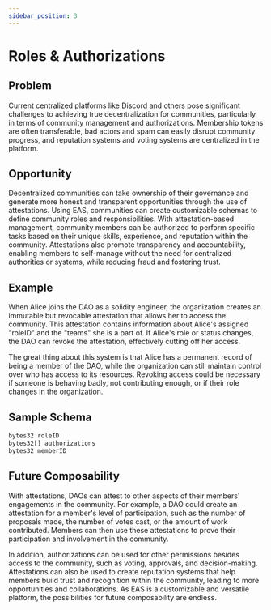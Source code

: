 ```yaml
---
sidebar_position: 3
---
```


# Roles & Authorizations

## Problem
Current centralized platforms like Discord and others pose significant challenges to achieving true decentralization for communities, particularly in terms of community management and authorizations. Membership tokens are often transferable, bad actors and spam can easily disrupt community progress, and reputation systems and voting systems are centralized in the platform.

## Opportunity
Decentralized communities can take ownership of their governance and generate more honest and transparent opportunities through the use of attestations. Using EAS, communities can create customizable schemas to define community roles and responsibilities. With attestation-based management, community members can be authorized to perform specific tasks based on their unique skills, experience, and reputation within the community. Attestations also promote transparency and accountability, enabling members to self-manage without the need for centralized authorities or systems, while reducing fraud and fostering trust.

## Example
When Alice joins the DAO as a solidity engineer, the organization creates an immutable but revocable attestation that allows her to access the community. This attestation contains information about Alice's assigned "roleID" and the "teams" she is a part of. If Alice's role or status changes, the DAO can revoke the attestation, effectively cutting off her access.

The great thing about this system is that Alice has a permanent record of being a member of the DAO, while the organization can still maintain control over who has access to its resources. Revoking access could be necessary if someone is behaving badly, not contributing enough, or if their role changes in the organization.

## Sample Schema
```jsx
bytes32 roleID
bytes32[] authorizations
bytes32 memberID
```

## Future Composability 
With attestations, DAOs can attest to other aspects of their members' engagements in the community. For example, a DAO could create an attestation for a member's level of participation, such as the number of proposals made, the number of votes cast, or the amount of work contributed. Members can then use these attestations to prove their participation and involvement in the community.

In addition, authorizations can be used for other permissions besides access to the community, such as voting, approvals, and decision-making. Attestations can also be used to create reputation systems that help members build trust and recognition within the community, leading to more opportunities and collaborations. As EAS is a customizable and versatile platform, the possibilities for future composability are endless.






